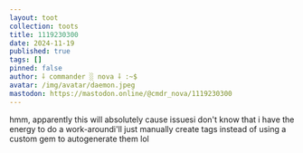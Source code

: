 ```yaml
---
layout: toot
collection: toots
title: 1119230300
date: 2024-11-19
published: true
tags: []
pinned: false
author: ⸸ commander ░ nova ⸸ :~$
avatar: /img/avatar/daemon.jpeg
mastodon: https://mastodon.online/@cmdr_nova/1119230300
---
```


hmm, apparently this will absolutely cause issuesi don't know that i have the energy to do a work-aroundi'll just manually create tags instead of using a custom gem to autogenerate them lol
